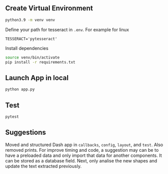 ## Create Virtual Environment

```bash
python3.9 -m venv venv 
```

Define your path for tesseract in `.env`. For example for linux

```nano
TESSERACT='pytesseract'
```

Install dependencies

```bash
source venv/bin/activate
pip install -r requirements.txt
```

## Launch App in local

```bash
python app.py 
```

## Test

```bash
pytest
```

## Suggestions

Moved and structured Dash app in `callbacks`, `config`, `layout`, and `test`. Also removed prints. For improve timing and code, a suggestion may can be to have a preloaded data and only import that data for another components. It can be stored as a database field. Next, only analise the new shapes and update the text extracted previously.